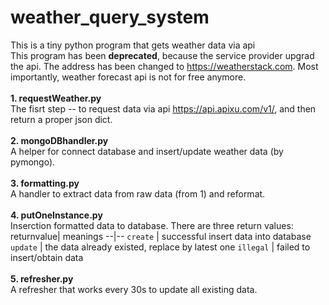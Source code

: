 # weather_query_system
This is a tiny python program that gets weather data via api
<br>
This program has been __deprecated__, because the service provider upgrad the api. The address has been changed to https://weatherstack.com. Most importantly, weather forecast api is not for free anymore.
<br><br>
**1. requestWeather.py**<br>
The fisrt step -- to request data via api https://api.apixu.com/v1/, and then return a proper json dict.
<br><br>
**2. mongoDBhandler.py**
<br>
A helper for connect database and insert/update weather data (by pymongo).
<br><br>
**3. formatting.py**<br>
A handler to extract data from raw data (from 1) and reformat.
<br><br> 
**4. putOneInstance.py**
<br>
Inserction formatted data to database. There are three return values:
returnvalue| meanings
--|--
`create`  | successful insert data into database
`update`  | the data already existed, replace by latest one
`illegal` | failed to insert/obtain data
<br><br>
**5. refresher.py**
<br>
A refresher that works every 30s to update all existing data.


